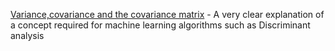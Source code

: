 
[Variance,covariance and the covariance matrix][cov] - A very clear explanation of a concept required for machine learning algorithms such as Discriminant analysis

[cov]:https://stattrek.com/matrix-algebra/covariance-matrix.aspx
